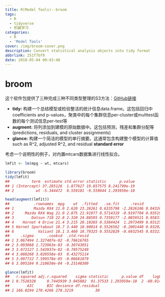 ```yaml
---
title: R(Model Tools)--broom
tags:
  - R
  - tidyverse
  - 机器学习
categories:
  - R
  - 'Model Tools'
cover: /img/broom-cover.png
description: Convert statistical analysis objects into tidy format
abbrlink: 251f7bf9
date: 2018-05-04 00:43:40
---
```


# broom

这个软件包提供了三种完成三种不同类型整理的S3方法：[GitHub链接](https://github.com/tidyverse/broom)

- **tidy:** 构建一个总结模型或检验整洁的统计信息data.frame。这包括回归中coefficients and p-values，聚类中的每个集群信息per-cluster或multtest函数的每个测试信息per-test等
- **augment:** 将列添加到建模的原始数据中。这包括预测，残差和集群分配等(predictions, residuals, and cluster assignments)
- **glance:** 构建一个简洁的模型的单行摘要。这通常包含构建整个模型的计算值such as R^2, adjusted R^2, and residual **standard error**

<!-- more -->

考虑一个说明性的例子，对内置mtcars数据集进行线性拟合。

```r
lmfit <- lm(mpg ~ wt, mtcars)

library(broom)
tidy(lmfit)
##          term  estimate std.error statistic      p.value
## 1 (Intercept) 37.285126  1.877627 19.857575 8.241799e-19
## 2          wt -5.344472  0.559101 -9.559044 1.293959e-10

head(augment(lmfit))
##           .rownames  mpg    wt  .fitted   .se.fit     .resid       .hat
## 1         Mazda RX4 21.0 2.620 23.28261 0.6335798 -2.2826106 0.04326896
## 2     Mazda RX4 Wag 21.0 2.875 21.91977 0.5714319 -0.9197704 0.03519677
## 3        Datsun 710 22.8 2.320 24.88595 0.7359177 -2.0859521 0.05837573
## 4    Hornet 4 Drive 21.4 3.215 20.10265 0.5384424  1.2973499 0.03125017
## 5 Hornet Sportabout 18.7 3.440 18.90014 0.5526562 -0.2001440 0.03292182
## 6           Valiant 18.1 3.460 18.79325 0.5552829 -0.6932545 0.03323551
##     .sigma      .cooksd  .std.resid
## 1 3.067494 1.327407e-02 -0.76616765
## 2 3.093068 1.723963e-03 -0.30743051
## 3 3.072127 1.543937e-02 -0.70575249
## 4 3.088268 3.020558e-03  0.43275114
## 5 3.097722 7.599578e-05 -0.06681879
## 6 3.095184 9.210650e-04 -0.23148309

glance(lmfit)
##   r.squared adj.r.squared    sigma statistic      p.value df    logLik
## 1 0.7528328     0.7445939 3.045882  91.37533 1.293959e-10  2 -80.01471
##        AIC      BIC deviance df.residual
## 1 166.0294 170.4266 278.3219          30
```